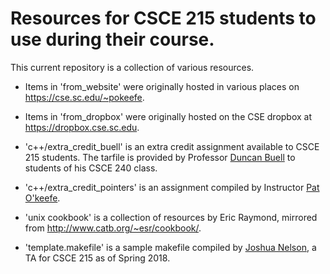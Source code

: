 # Resources for CSCE 215 students to use during their course.

This current repository is a collection of various resources.

- Items in 'from_website' were originally hosted in various places
on https://cse.sc.edu/~pokeefe.

- Items in 'from_dropbox' were originally hosted on the CSE dropbox
at https://dropbox.cse.sc.edu.

- 'c++/extra_credit_buell' is an extra credit assignment available to
CSCE 215 students. The tarfile is provided by Professor
[Duncan Buell](https://cse.sc.edu/duncanbuell) to students of his CSCE 240 class.

- 'c++/extra_credit_pointers' is an assignment compiled by Instructor
[Pat O'keefe](https://cse.sc.edu/~pokeefe).

- 'unix cookbook' is a collection of resources by Eric Raymond, mirrored
from http://www.catb.org/~esr/cookbook/.

- 'template.makefile' is a sample makefile compiled by
[Joshua Nelson](https://cse.sc.edu/~jynelson), a TA for CSCE 215 as
of Spring 2018.

